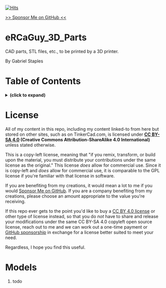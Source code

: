 [![Hits](https://hits.seeyoufarm.com/api/count/incr/badge.svg?url=https%3A%2F%2Fgithub.com%2FElectricRCAircraftGuy%2FeRCaGuy_3D_Parts&count_bg=%2379C83D&title_bg=%23555555&icon=&icon_color=%23E7E7E7&title=views+%28today+%2F+total%29&edge_flat=false)](https://hits.seeyoufarm.com)

[>> Sponsor Me on GitHub <<](https://github.com/sponsors/ElectricRCAircraftGuy)

# eRCaGuy_3D_Parts

CAD parts, STL files, etc., to be printed by a 3D printer.

By Gabriel Staples


# Table of Contents
<details>
<summary><b>(click to expand)</b></summary>
<!-- MarkdownTOC -->

1. [License](#license)
1. [Models](#models)

<!-- /MarkdownTOC -->
</details>


<a id="license"></a>
# License
All of my content in this repo, including my content linked-to from here but stored on other sites, such as on TinkerCad.com, is licensed under **[CC BY-SA 4.0](https://creativecommons.org/licenses/by-sa/4.0/) (Creative Commons Attribution-ShareAlike 4.0 International)** unless stated otherwise.

This is a copy-left license, meaning that "if you remix, transform, or build upon the material, you must distribute your contributions under the same license as the original." This license _does_ allow for commercial use. Since it is copy-left and *does* allow for commercial use, it is comparable to the GPL license if you're familiar with that license in software. 

If you are benefiting from my creations, it would mean a lot to me if you would [Sponsor Me on GitHub](https://github.com/sponsors/ElectricRCAircraftGuy). If you are a company benefiting from my creations, please choose an amount appropriate to the value you're receiving.

If this repo ever gets to the point you'd like to buy a [CC BY 4.0 license](https://creativecommons.org/licenses/by/4.0/) or other type of license instead, so that you do _not_ have to share and release your modifications under the same CC BY-SA 4.0 copyleft open source license, reach out to me and we can work out a one-time payment or [GitHub sponsorship](https://github.com/sponsors/ElectricRCAircraftGuy) in exchange for a license better suited to meet your need.

Regardless, I hope you find this useful.


<a id="models"></a>
# Models

1. todo
